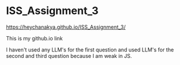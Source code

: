 # ISS_Assignment_3

https://heychanakya.github.io/ISS_Assignment_3/

This is my github.io link

I haven't used any LLM's for the first question and used LLM's for the second and third question because I am weak in JS.